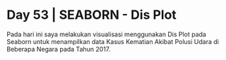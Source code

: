 # Day 53 | SEABORN - Dis Plot
Pada hari ini saya melakukan visualisasi menggunakan Dis Plot pada Seaborn untuk menampilkan data Kasus Kematian Akibat Polusi Udara di Beberapa Negara pada Tahun 2017.